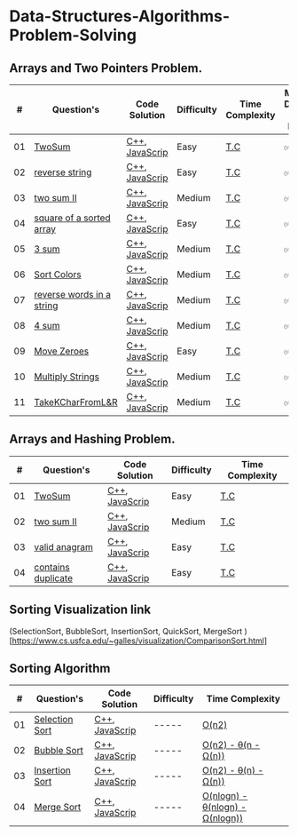 # Data-Structures-Algorithms-Problem-Solving

## Arrays and Two Pointers Problem.
| # | Question's | Code Solution | Difficulty | Time Complexity | Mark Done or Not |
|---| ---------- | ------------- | ---------- | --------------- | ---------------  |
|01|[TwoSum](https://leetcode.com/problems/two-sum/description/) | [C++](./01.Array-and-TwoPointer/CPP-twoPointer-Solution/TwoSum.cpp), [JavaScrip](./01.Array-and-TwoPointer/JavaScript-twoPointer-Solution/TwoSum.js)  |Easy| [T.C]() |✅|
|02|[reverse string](https://leetcode.com/problems/reverse-string/description/) | [C++](./01.Array-and-TwoPointer/CPP-twoPointer-Solution/reverseString.cpp), [JavaScrip](./01.Array-and-TwoPointer/JavaScript-Solution/reverseString.js)  |Easy| [T.C]() |✅|
|03|[two sum II](https://leetcode.com/problems/two-sum-ii-input-array-is-sorted/description/) | [C++](./01.Array-and-TwoPointer/CPP-twoPointer-Solution/twoSum2.cpp), [JavaScrip](./01.Array-and-TwoPointer/JavaScript-Solution/twoSum2.js)  |Medium| [T.C]() |✅|
|04|[square of a sorted array](https://leetcode.com/problems/squares-of-a-sorted-array/description/) | [C++](./01.Array-and-TwoPointer/CPP-twoPointer-Solution/squareOfSortedArray.cpp), [JavaScrip](./01.Array-and-TwoPointer/JavaScript-Solution/squareOfSortedArray.js)  |Easy| [T.C]() |✅|
|05|[3 sum](https://leetcode.com/problems/3sum/description/) | [C++](./01.Array-and-TwoPointer/CPP-twoPointer-Solution/threeSum.cpp), [JavaScrip](./01.Array-and-TwoPointer/JavaScript-twoPointer-Solution/threeSum.js)  |Medium| [T.C]() |✅|  
|06|[Sort Colors](https://leetcode.com/problems/sort-colors/description/) | [C++](./01.Array-and-TwoPointer/CPP-twoPointer-Solution/sortColor.cpp), [JavaScrip](./01.Array-and-TwoPointer/JavaScript-twoPointer-Solution/sortColor.js)  |Medium| [T.C]() |✅| 
|07|[reverse words in a string](https://leetcode.com/problems/reverse-words-in-a-string/description/) | [C++](./01.Array-and-TwoPointer/CPP-twoPointer-Solution/reverseWords.cpp), [JavaScrip](./01.Array-and-TwoPointer/JavaScript-twoPointer-Solution/reverseWords.js)  |Medium|  [T.C]() |✅|
|08|[4 sum](https://leetcode.com/problems/4sum/description/) | [C++](./01.Array-and-TwoPointer/CPP-twoPointer-Solution/fourSum.cpp), [JavaScrip](./01.Array-and-TwoPointer/JavaScript-twoPointer-Solution/fourSum.js)  |Medium|  [T.C]() |✅|
|09|[Move Zeroes](https://leetcode.com/problems/move-zeroes/description/) | [C++](./01.Array-and-TwoPointer/CPP-twoPointer-Solution/movesZeroesToEnd.cpp), [JavaScrip](./01.Array-and-TwoPointer/JavaScript-twoPointer-Solution/movesZeroesToEnd.js)  |Easy|  [T.C]() |✅|
|10|[Multiply Strings](https://leetcode.com/problems/multiply-strings/description/) | [C++](./01.Array-and-TwoPointer/CPP-twoPointer-Solution/multiplyString.cpp), [JavaScrip](./01.Array-and-TwoPointer/JavaScript-twoPointer-Solution/multiplyString.js)  |Medium|  [T.C]() |✅|
|11|[TakeKCharFromL&R](https://leetcode.com/problems/take-k-of-each-character-from-left-and-right/description/) | [C++](./01.Array-and-TwoPointer/CPP-twoPointer-Solution/takeKCharFromL&R.cpp), [JavaScrip](./01.Array-and-TwoPointer/JavaScript-twoPointer-Solution/takeKCharFromL&R.js)  |Medium|  [T.C]() |✅|


## Arrays and Hashing Problem.  
| # | Question's | Code Solution | Difficulty | Time Complexity |
|---| ---------- | ------------- | ---------- | --------------- |
|01|[TwoSum](https://leetcode.com/problems/two-sum/description/) | [C++](./02.Array-and-Hashing/CPP-Hashing-Solution/twoSumHashSolution.cpp), [JavaScrip](./02.Array-and-Hashing/JavaScript-Hashing-Solution/twoSumHashSolution.js)  |Easy| [T.C]() |✅|
|02|[two sum II](https://leetcode.com/problems/two-sum-ii-input-array-is-sorted/description/) | [C++](./02.Array-and-Hashing/CPP-Hashing-Solution/twoSum2HashSolution.cpp), [JavaScrip](./02.Array-and-Hashing/JavaScript-Hashing-Solution/twoSum2HashSolution.js)  |Medium| [T.C]() |✅|
|03|[valid anagram](https://leetcode.com/problems/3sum/description/) | [C++](./02.Array-and-Hashing/CPP-Hashing-Solution/validAnagramHashSolution.cpp), [JavaScrip](./02.Array-and-Hashing/JavaScript-Hashing-Solution/validAnagramHashSolution.js)  |Easy| [T.C]() |✅|
|04|[contains duplicate](https://leetcode.com/problems/contains-duplicate/description/) | [C++](./02.Array-and-Hashing/CPP-Hashing-Solution/containsDuplicateHashSolution.cpp), [JavaScrip](./02.Array-and-Hashing/JavaScript-Hashing-Solution/containsDuplicateHashSolution.js)  |Easy| [T.C]() |✅|

## Sorting Visualization link
(SelectionSort, BubbleSort, InsertionSort, QuickSort, MergeSort  )[https://www.cs.usfca.edu/~galles/visualization/ComparisonSort.html]  

## Sorting Algorithm 
| # | Question's | Code Solution | Difficulty | Time Complexity |
|---| ---------- | ------------- | ---------- | --------------- |
|01|[Selection Sort]() | [C++](./03.SortingAlgo/SelectionSort/SelectionSort.cpp), [JavaScrip](./03.SortingAlgo/SelectionSort/SelectionSort.js) |-----| [O(n2)]() |✅|
|02|[Bubble Sort]() | [C++](./03.SortingAlgo/BubbleSort/BubbleSort.cpp), [JavaScrip](./03.SortingAlgo/BubbleSort/BubbleSort.js) |-----| [O(n2) - θ(n - Ω(n))]() |✅|
|03|[Insertion Sort]() | [C++](./03.SortingAlgo/BubbleSort/BubbleSort.cpp), [JavaScrip](./03.SortingAlgo/BubbleSort/BubbleSort.js) |-----| [O(n2) - θ(n) - Ω(n))]() |✅|
|04|[Merge Sort]() | [C++](./03.SortingAlgo/MergeSort/MergeSort.cpp), [JavaScrip](./03.SortingAlgo/MergeSort/MergeSort.js) |-----| [O(nlogn) - θ(nlogn) - Ω(nlogn))]() |✅|
